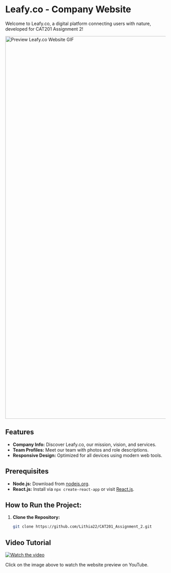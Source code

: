 # Leafy.co - Company Website

Welcome to Leafy.co, a digital platform connecting users with nature, developed for CAT201 Assignment 2!

<img src="public/Preview.gif" alt="Preview Leafy.co Website GIF" width="1200px" />

## Features

- **Company Info:** Discover Leafy.co, our mission, vision, and services.
- **Team Profiles:** Meet our team with photos and role descriptions.
- **Responsive Design:** Optimized for all devices using modern web tools.

## Prerequisites

- **Node.js:** Download from [nodejs.org](https://nodejs.org/).
- **React.js:** Install via `npx create-react-app` or visit [React.js](https://reactjs.org/).

## How to Run the Project:
1. **Clone the Repository:**
   
   ```bash
   git clone https://github.com/Lithia22/CAT201_Assignment_2.git
   ```

## Video Tutorial

[![Watch the video](https://github.com/user-attachments/assets/8110dbe9-12a4-4706-b9e5-e6ee61ecdbd9)](https://youtu.be/ykFg49JdEuA?si=QelIdrzMge_R55oi)

Click on the image above to watch the website preview on YouTube.
